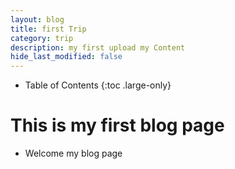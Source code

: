 ```yaml
---
layout: blog
title: first Trip
category: trip
description: my first upload my Content
hide_last_modified: false
---
```


- Table of Contents
{:toc .large-only}

# This is my first blog page
- Welcome my blog page
